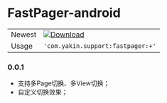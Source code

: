 # FastPager-android

|  |  |
| -------- | ------ |
| Newest | [![Download](https://api.bintray.com/packages/yakin/maven/com.yakin.support:fastpager/images/download.svg)](https://bintray.com/yakin/maven/com.yakin.support:fastpager/_latestVersion) |
| Usage | `'com.yakin.support:fastpager:+'` |

### 0.0.1

- 支持多Page切换、多View切换；
- 自定义切换效果；
